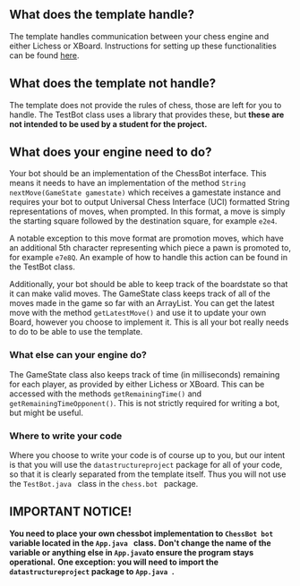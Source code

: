 ## What does the template handle?

The template handles communication between your chess engine and either Lichess or XBoard. Instructions for setting up these functionalities can be found
[here](https://github.com/TiraLabra/chess/blob/master/documentation/Beginners_guide.md).

## What does the template not handle?

The template does not provide the rules of chess, those are left for you to handle. The TestBot class uses a library that provides these, but **these are not intended to be used by a student for the project.**

## What does your engine need to do?

Your bot should be an implementation of the ChessBot interface. This means it needs to have an implementation of the method ```String nextMove(GameState gamestate)``` which receives a gamestate instance and requires your bot to output Universal Chess Interface (UCI) formatted String representations of moves, when prompted. In this format, a move is simply the starting square followed by the destination square, for example ```e2e4```.

A notable exception to this move format are promotion moves, which have an additional 5th character representing which piece a pawn is promoted to, for example ```e7e8Q```. An example of how to handle this action can be found in the TestBot class.

Additionally, your bot should be able to keep track of the boardstate so that it can make valid moves. The GameState class keeps track of all of the moves made in the game so far with an ArrayList. You can get the latest move with the method ```getLatestMove()``` and use it to update your own Board, however you choose to implement it. This is all your bot really
needs to do to be able to use the template. 

### What else can your engine do?

The GameState class also keeps track of time (in milliseconds) remaining for each player, as provided by either Lichess or XBoard. This can be accessed with the methods ```getRemainingTime()``` and ```getRemainingTimeOpponent()```. This is not strictly required for writing a bot, but might be useful. 

### Where to write your code

Where you choose to write your code is of course up to you, but our intent is that you will use the ```datastructureproject``` package for all of your code, so that it is clearly separated from the template itself. Thus you will not use the ``TestBot.java `` class in the ``chess.bot `` package.

## IMPORTANT NOTICE!

**You need to place your own chessbot implementation to ``ChessBot bot `` variable located in the ``App.java `` class.**
**Don't change the name of the variable or anything else in ``App.java``to ensure the program stays operational.**
**One exception: you will need to import the ```datastructureproject``` package to ``App.java ``.**